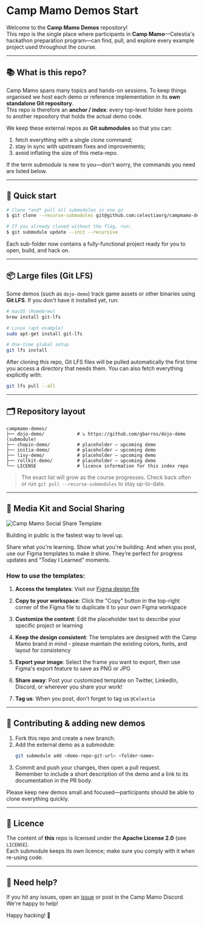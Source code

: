 # Camp Mamo Demos Start

Welcome to the **Camp Mamo Demos** repository!  
This repo is the single place where participants in **Camp Mamo**—Celestia's hackathon preparation program—can find, pull, and explore every example project used throughout the course.

---

## 📚 What is this repo?

Camp Mamo spans many topics and hands-on sessions. To keep things organised we host each demo or reference implementation in its **own standalone Git repository**.  
This repo is therefore an **anchor / index**: every top-level folder here points to another repository that holds the actual demo code.

We keep these external repos as **Git submodules** so that you can:

1. fetch everything with a single clone command;
2. stay in sync with upstream fixes and improvements;
3. avoid inflating the size of this meta-repo.

If the term _submodule_ is new to you—don't worry, the commands you need are listed below.

---

## 🚀 Quick start

```bash
# Clone *and* pull all submodules in one go
$ git clone --recurse-submodules git@github.com:celestiaorg/campmamo-demos.git

# If you already cloned without the flag, run:
$ git submodule update --init --recursive
```

Each sub-folder now contains a fully-functional project ready for you to open, build, and hack on.

---

## 📦 Large files (Git LFS)

Some demos (such as `dojo-demo`) track game assets or other binaries using **Git LFS**. If you don't have it installed yet, run:

```bash
# macOS (Homebrew)
brew install git-lfs

# Linux (apt example)
sudo apt-get install git-lfs

# One-time global setup
git lfs install
```

After cloning this repo, Git LFS files will be pulled automatically the first time you access a directory that needs them. You can also fetch everything explicitly with:

```bash
git lfs pull --all
```

---

## 🗂️ Repository layout

```
campmamo-demos/
├── dojo-demo/            # ↳ https://github.com/gbarros/dojo-demo (submodule)
├── chopin-demo/          # placeholder – upcoming demo
├── initia-demo/          # placeholder – upcoming demo
├── livy-demo/            # placeholder – upcoming demo
├── rollkit-demo/         # placeholder – upcoming demo
└── LICENSE               # licence information for this index repo
```

> The exact list will grow as the course progresses. Check back often or run `git pull --recurse-submodules` to stay up-to-date.

---

## 📱 Media Kit and Social Sharing

![Camp Mamo Social Share Template](assets/socialShareTemplate.png)

Building in public is the fastest way to level up.

Share what you're learning. Show what you're building. And when you post, use our Figma templates to make it shine. They’re perfect for progress updates and “Today I Learned” moments.

### How to use the templates:

1. **Access the templates**: Visit our [Figma design file](https://www.figma.com/design/AodtIu10eBxHEKMIXe7UMI/Camp-Mamo-shareables?node-id=0-248&t=p1vBI91rNYWcTWUh-0)

2. **Copy to your workspace**: Click the "Copy" button in the top-right corner of the Figma file to duplicate it to your own Figma workspace

3. **Customize the content**:
   Edit the placeholder text to describe your specific project or learning

4. **Keep the design consistent**: The templates are designed with the Camp Mamo brand in mind - please maintain the existing colors, fonts, and layout for consistency

5. **Export your image**: Select the frame you want to export, then use Figma's export feature to save as PNG or JPG

6. **Share away**: Post your customized template on Twitter, LinkedIn, Discord, or wherever you share your work!

7. **Tag us**: When you post, don't forget to tag us `@Celestia`

---

## 🤝 Contributing & adding new demos

1. Fork this repo and create a new branch.
2. Add the external demo as a submodule:
   ```bash
   git submodule add <demo-repo-git-url> <folder-name>
   ```
3. Commit and push your changes, then open a pull request.  
   Remember to include a short description of the demo and a link to its documentation in the PR body.

Please keep new demos small and focused—participants should be able to clone everything quickly.

---

## 📄 Licence

The content of **this** repo is licensed under the **Apache License 2.0** (see `LICENSE`).  
Each submodule keeps its own licence; make sure you comply with it when re-using code.

---

## 🙋 Need help?

If you hit any issues, open an [issue](https://github.com/celestiaorg/campmamo-demos/issues) or post in the Camp Mamo Discord. We're happy to help!

Happy hacking! 🚀
